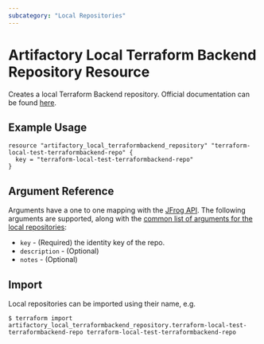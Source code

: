 ```yaml
---
subcategory: "Local Repositories"
---
```

# Artifactory Local Terraform Backend Repository Resource

Creates a local Terraform Backend repository.
Official documentation can be found [here](https://www.jfrog.com/confluence/display/JFROG/Terraform+Repositories).

## Example Usage

```hcl
resource "artifactory_local_terraformbackend_repository" "terraform-local-test-terraformbackend-repo" {
  key = "terraform-local-test-terraformbackend-repo"
}
```

## Argument Reference

Arguments have a one to one mapping with the [JFrog API](https://www.jfrog.com/confluence/display/RTF/Repository+Configuration+JSON). 
The following arguments are supported, along with the [common list of arguments for the local repositories](local.md):

* `key` - (Required) the identity key of the repo.
* `description` - (Optional)
* `notes` - (Optional)



## Import

Local repositories can be imported using their name, e.g.
```
$ terraform import artifactory_local_terraformbackend_repository.terraform-local-test-terraformbackend-repo terraform-local-test-terraformbackend-repo
```
